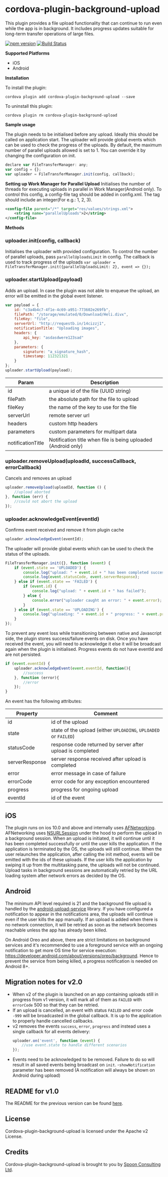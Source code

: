 
# cordova-plugin-background-upload
This plugin provides a file upload functionality that can continue to run even while the app is in background. It includes progress updates suitable for long-term transfer operations of large files.

[![npm version](https://badge.fury.io/js/cordova-plugin-background-upload.svg)](https://badge.fury.io/js/cordova-plugin-background-upload)
[![Build Status](https://travis-ci.com/spoonconsulting/cordova-plugin-background-upload.svg?branch=master)](https://travis-ci.org/spoonconsulting/cordova-plugin-background-upload)

**Supported Platforms**
- iOS
- Android


**Installation**

To install the plugin:

```
cordova plugin add cordova-plugin-background-upload --save
```

To uninstall this plugin:
```
cordova plugin rm cordova-plugin-background-upload
```

**Sample usage**

The plugin needs to be initialised before any upload. Ideally this should be called on application start. The uploader will provide global events which can be used to check the progress of the uploads. By default, the maximum number of parallel uploads allowed is set to 1. You can override it by changing the configuration on init.
```javascript
declare var FileTransferManager: any;
var config = {};
var uploader = FileTransferManager.init(config, callback);
```

**Setting up Work Manager for Parallel Upload**
Initialises the number of threads for executing uploads in parallel in Work Manager(Android only). To control this config, a config-file tag should be added in config.xml. The tag should include an integer(For e.g.: 1, 2, 3).
```xml
<config-file parent="/*" target="res/values/strings.xml">
    <string name="parallelUploads">2</string>
</config-file>
```

**Methods**

### uploader.init(config, callback)
Initialises the uploader with provided configuration. To control the number of parallel uploads, pass `parallelUploadsLimit` in config.
The callback is used to track progress of the uploads
`var uploader = FileTransferManager.init({parallelUploadsLimit: 2}, event => {});`

### uploader.startUpload(payload)
Adds an upload. In case the plugin was not able to enqueue the upload, an error will be emitted in the global event listener.
```javascript
var payload = {
    id: "c3a4b4c7-4f1e-4c69-a951-773602e269fb",
    filePath: "/storage/emulated/0/Download/Heli.divx",
    fileKey: "file",
    serverUrl: "http://requestb.in/14cizzj1",
    notificationTitle: "Uploading images",
    headers: {
        api_key: "asdasdwere123sad"
    },
    parameters: {
        signature: "a_signature_hash",
        timestamp: 112321321
    }
};
uploader.startUpload(payload);
```
Param | Description
-------- | -------
id | a unique id of the file (UUID string)
filePath | the absolute path for the file to upload
fileKey | the name of the key to use for the file
serverUrl | remote server url
headers | custom http headers
parameters | custom parameters for multipart data
notificationTitle | Notification title when file is being uploaded (Android only)


### uploader.removeUpload(uploadId, successCallback, errorCallback)
Cancels and removes an upload
```javascript
uploader.removeUpload(uploadId, function () {
    //upload aborted
}, function (err) {
    //could not abort the upload
});
```


### uploader.acknowledgeEvent(eventId)
Confirms event received and remove it from plugin cache
```javascript
uploader.acknowledgeEvent(eventId);
```


The uploader will provide global events which can be used to check the status of the uploads.
```javascript
FileTransferManager.init({}, function (event) {
    if (event.state == 'UPLOADED') {
        console.log("upload: " + event.id + " has been completed successfully");
        console.log(event.statusCode, event.serverResponse);
    } else if (event.state == 'FAILED') {
        if (event.id) {
            console.log("upload: " + event.id + " has failed");
        } else {
            console.error("uploader caught an error: " + event.error);
        }
    } else if (event.state == 'UPLOADING') {
        console.log("uploading: " + event.id + " progress: " + event.progress + "%");
    }
});

```

To prevent any event loss while transitioning between native and Javascript side, the plugin stores success/failure events on disk. Once you have received the event, you will need to acknowledge it else it will be broadcast again when the plugin is initialised. Progress events do not have eventId and are not persisted.
```javascript
if (event.eventId) {
    uploader.acknowledgeEvent(event.eventId, function(){
        //success
    }, function (error){
        //error
    });
}
```
An event has the following attributes:

Property | Comment
-------- | -------
id | id of the upload
state | state of the upload (either `UPLOADING`, `UPLOADED` or `FAILED`)
statusCode | response code returned by server after upload is completed
serverResponse | server response received after upload is completed
error | error message in case of failure
errorCode | error code for any exception encountered
progress | progress for ongoing upload
eventId | id of the event


 ## iOS
The plugin runs on ios 10.0 and above and internally uses [AFNetworking](https://github.com/AFNetworking/AFNetworking). AFNetworking uses [NSURLSession](https://developer.apple.com/library/content/documentation/Cocoa/Conceptual/URLLoadingSystem/Articles/UsingNSURLSession.html#//apple_ref/doc/uid/TP40013509-SW44) under the hood to perform the upload in a background session. When an upload is initiated, it will continue until it has been completed successfully or until the user kills the application. If the application is terminated by the OS, the uploads will still continue. When the user relaunches the application, after calling the init method, events will be emitted with the ids of these uploads. If the user kills the application by swiping it up from the multitasking pane, the uploads will not be continued. Upload tasks in background sessions are automatically retried by the URL loading system after network errors as decided by the OS.

## Android
The minimum API level required is 21 and the background file upload is handled by the [android-upload-service](https://github.com/gotev/android-upload-service) library. If you have configured a notification to appear in the notifications area, the uploads will continue even if the user kills the app manually. If an upload is added when there is no network connection, it will be retried as soon as the network becomes reachable unless the app has already been killed.

On Android Oreo and above, there are strict limitations on background services and it's recommended to use a foreground service with an ongoing notification to get more OS time for service execution: https://developer.android.com/about/versions/oreo/background. Hence to prevent the service from being killed, a progress notification is needed on Android 8+.

## Migration notes for v2.0
- When v2 of the plugin is launched on an app containing uploads still in progress from v1 version, it will mark all of them as `FAILED` with `errorCode` 500 so that they can be retried.
- If an upload is cancelled, an event with status `FAILED` and error code `-999` will be broadcasted in the global callback. It is up to the application to properly handle cancelled callbacks.
- v2 removes the events `success`, `error`, `progress` and instead uses a single callback for all events delivery:
    ```javascript
    uploader.on('event', function (event) {
        //use event.state to handle different scenarios
    });
    ```
- Events need to be acknowledged to be removed. Failure to do so will result in all saved events being broadcast on `init`.
-`showNotification` parameter has been removed (A notification will always be shown on Android during upload)

## README for v1.0
The README for the previous version can be found [here](https://github.com/spoonconsulting/cordova-plugin-background-upload/blob/eacce4385ae497188307a9944c2f353571a463a2/README.md).

## License
Cordova-plugin-background-upload is licensed under the Apache v2 License.

## Credits
Cordova-plugin-background-upload is brought to you by [Spoon Consulting Ltd](http://www.spoonconsulting.com/).
